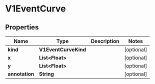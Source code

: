 

# V1EventCurve


## Properties

| Name | Type | Description | Notes |
|------------ | ------------- | ------------- | -------------|
|**kind** | **V1EventCurveKind** |  |  [optional] |
|**x** | **List&lt;Float&gt;** |  |  [optional] |
|**y** | **List&lt;Float&gt;** |  |  [optional] |
|**annotation** | **String** |  |  [optional] |



